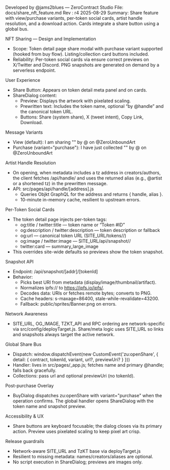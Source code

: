 Developed by @jams2blues — ZeroContract Studio
File: docs/share_nft_feature.md
Rev : r4 2025-08-29
Summary: Share feature with view/purchase variants, per-token social cards,
artist handle resolution, and a download action. Cards integrate a share
button using a global bus.

NFT Sharing — Design and Implementation

- Scope: Token detail page share modal with purchase variant supported
  (hooked from buy flow). Listing/collection card buttons included.
- Reliability: Per-token social cards via <Head> ensure correct previews on
  X/Twitter and Discord. PNG snapshots are generated on demand by a
  serverless endpoint.

User Experience

- Share Button: Appears on token detail meta panel and on cards.
- ShareDialog content:
  - Preview: Displays the artwork with pixelated scaling.
  - Prewritten text: Includes the token name, optional “by @handle” and the
    canonical token URL.
  - Buttons: Share (system share), X (tweet intent), Copy Link, Download.

Message Variants

- View (default): I am sharing "<Name>" by @<handle> on @ZeroUnboundArt <URL>
- Purchase (variant="purchase"): I have just collected "<Name>" by @<handle>
  on @ZeroUnboundArt <URL>

Artist Handle Resolution

- On opening, when metadata includes a tz address in creators/authors, the
  client fetches /api/handle/<tz> and uses the returned alias (e.g., @artist
  or a shortened tz) in the prewritten message.
- API: src/pages/api/handle/[address].js
  - Queries Objkt GraphQL for the address and returns { handle, alias }.
  - 10-minute in-memory cache, resilient to upstream errors.

Per-Token Social Cards

- The token detail page injects per-token <Head> tags:
  - og:title / twitter:title — token name or “Token #ID”
  - og:description / twitter:description — token description or fallback
  - og:url — canonical token URL (SITE_URL/tokens/<addr>/<tokenId>)
  - og:image / twitter:image — SITE_URL/api/snapshot/<addr>/<tokenId>
  - twitter:card — summary_large_image
- This overrides site-wide defaults so previews show the token snapshot.

Snapshot API

- Endpoint: /api/snapshot/[addr]/[tokenId]
- Behavior:
  - Picks best URI from metadata (display/image/thumbnail/artifact).
  - Normalizes ipfs:// to https://ipfs.io/ipfs/.
  - Decodes data: URIs or fetches remote bytes; converts to PNG.
  - Cache headers: s-maxage=86400, stale-while-revalidate=43200.
  - Fallback: public/sprites/Banner.png on errors.

Network Awareness

- SITE_URL, OG_IMAGE, TZKT_API and RPC ordering are network-specific via
  src/config/deployTarget.js. Share/meta logic uses SITE_URL so links and
  snapshots always target the active network.

Global Share Bus

- Dispatch: window.dispatchEvent(new CustomEvent('zu:openShare', { detail: { contract, tokenId, variant, url?, previewUri? } }))
- Handler: lives in src/pages/_app.js; fetches name and primary @handle; falls back gracefully.
- Collections: pass url and optional previewUri (no tokenId).

Post-purchase Overlay

- BuyDialog dispatches zu:openShare with variant="purchase" when the
  operation confirms. The global handler opens ShareDialog with the token
  name and snapshot preview.

Accessibility & UX

- Share buttons are keyboard focusable; the dialog closes via its primary
  action. Preview uses pixelated scaling to keep pixel art crisp.

Release guardrails

- Network-aware SITE_URL and TzKT base via deployTarget.js
- Resilient to missing metadata: names/creators/aliases are optional.
- No script execution in ShareDialog; previews are images only.
